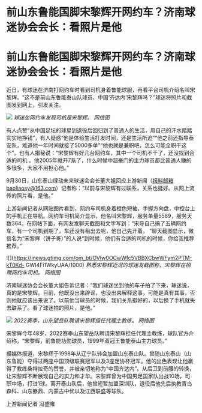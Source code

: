 # 前山东鲁能国脚宋黎辉开网约车？济南球迷协会会长：看照片是他

# 前山东鲁能国脚宋黎辉开网约车？济南球迷协会会长：看照片是他

近日，有球迷在济南打网约车时看到司机身着鲁能球服，再看平台司机介绍名叫宋黎辉。“这不是前山东鲁能泰山队球员、中国‘齐达内’宋黎辉吗？”球迷将照片和截图发到网上，引发关注。

![](https://inews.gtimg.com/om_bt/OcBJXCTZDnGVl9U0eOteCMiq6vc0nHiFB6lABhx1zBdMUAA/1000)
_球迷坐网约车发现司机是宋黎辉。 网络图_

有人点赞“从中国足坛的球星到退役后回归到了普通人的生活，用自己的汗水踏踏实实地挣钱”，有人疑惑“他是体验生活打发时间，还是生活所迫”“他之前还指导泰安队，难道他一年时间就接了5000多单”“他也就是兼职吧，怎么可能全职干这个”。也有人揭秘说：“宋黎辉有好几台网约车，其中一个司机不干了，还没找到合适的司机
。他2005年就开7系了，什么时候中超豪门的主力球员都比普通人赚的多很多，大家不用担心他。”

9月30日，山东泰山绿动未来球迷会会长董大姐回应上游新闻（报料邮箱baoliaosy@163.com）记者称：“以前与宋黎辉有过联系，关系也挺好。从网上流传的照片看，是他。”

上游新闻记者从网贴图片看到，网约车司机身着橙色短袖，手握方向盘，中控台上的手机正在导航。网约车司机简介显示，他名叫宋黎辉，服务单量5589，服务天数364。在网帖下面，有网友发聊天截图和文字写到：“宋导自己搞了五辆网约车，有一个司机到期了，车还没有租出去呢，他自己先开着。
”聊天截图显示，微信名为“宋黎辉（饼子哥）”的人说“到时候，他们有合适的司机的时候，你给我推荐推荐。”

![](https://inews.gtimg.com/om_bt/OVIw0OCwWfc5VBBXCbwWFym2PTM-kT0Kd-
GWI4Fi1WkyUAA/1000) _熟悉宋黎辉近况的球迷发截图称，宋黎辉在招聘网约车司机。 网络图_

济南球迷协会会长董大姐告诉记者：“我们球迷坐到他的车子拍了下来，球迷说，真的是宋黎辉。目前，他既没出来辟谣，也没出来解释这事，可能是真有其事，否则他就应该出来说了。以前他当球员的时候，我们关系挺好的，以后换了手机就失去联系了。看了球迷拍的照片，是他。”

![](https://inews.gtimg.com/om_bt/OnJ4wdm56onoOuOpx5D54eR4XSah6ynHBsZ_qM2F3xek8AA/1000)
_2022赛季，山东望岳队聘请宋黎辉担任代理主教练。 网络图_

宋黎辉今年48岁，2022赛季山东望岳队聘请宋黎辉担任代理主教练，球队官方介绍称，“宋黎辉，前鲁能功勋球员，1999年双冠王鲁能泰山主力球员。”

据媒体报道，宋黎辉于1998年从辽宁队转会加盟山东泰山队。曾随山东泰山（山东鲁能）夺得过两座中国顶级联赛冠军以及3座足协杯冠军。他的出色表现让他赢得了教练桑特拉奇的赞誉，并被亲切地称为“中国齐达内”。从后卫到前腰的转换，让宋黎辉不断展现自己的实力和才华。宋黎辉曾为中国男足国家队出战10场，司职中场，打进1球。离开泰山队后，他曾短暂加盟深圳队，退役后他先后执教青岛森科、山东滕鼎、内蒙古中优以及江西联盛等球队。

上游新闻记者 冯盛雍

